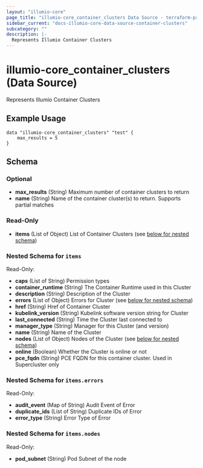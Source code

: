 ```yaml
---
layout: "illumio-core"
page_title: "illumio-core_container_clusters Data Source - terraform-provider-illumio-core"
sidebar_current: "docs-illumio-core-data-source-container-clusters"
subcategory: ""
description: |-
  Represents Illumio Container Clusters
---
```


# illumio-core_container_clusters (Data Source)

Represents Illumio Container Clusters

Example Usage
------------

```hcl
data "illumio-core_container_clusters" "test" {
    max_results = 5
}
```

## Schema

### Optional

- **max_results** (String) Maximum number of container clusters to return
- **name** (String) Name of the container cluster(s) to return. Supports partial matches

### Read-Only

- **items** (List of Object) List of Container Clusters (see [below for nested schema](#nestedatt--items))

<a id="nestedatt--items"></a>
### Nested Schema for `items`

Read-Only:

- **caps** (List of String) Permission types
- **container_runtime** (String) The Container Runtime used in this Cluster
- **description** (String) Description of the Cluster
- **errors** (List of Object) Errors for Cluster (see [below for nested schema](#nestedobjatt--items--errors))
- **href** (String) Href of Container Cluster
- **kubelink_version** (String) Kubelink software version string for Cluster
- **last_connected** (String) Time the Cluster last connected to
- **manager_type** (String) Manager for this Cluster (and version)
- **name** (String) Name of the Cluster
- **nodes** (List of Object) Nodes of the Cluster (see [below for nested schema](#nestedobjatt--items--nodes))
- **online** (Boolean) Whether the Cluster is online or not
- **pce_fqdn** (String) PCE FQDN for this container cluster. Used in Supercluster only

<a id="nestedobjatt--items--errors"></a>
### Nested Schema for `items.errors`

Read-Only:

- **audit_event** (Map of String) Audit Event of Error
- **duplicate_ids** (List of String) Duplicate IDs of Error
- **error_type** (String) Error Type of Error


<a id="nestedobjatt--items--nodes"></a>
### Nested Schema for `items.nodes`

Read-Only:

- **pod_subnet** (String) Pod Subnet of the node

